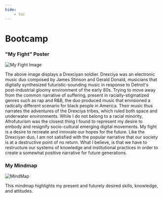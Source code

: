 ```yaml
---
hide:
    - toc
---
```


# Bootcamp

### **"My Fight" Poster**

![My Fight Image](mdef-template\docs\images\drexciya.png)

The above image displays a Drexciyan soldier. Drexciya was an electronic music duo composed by James Stinson and Gerald Donald, musicians that digitally synthesized futuristic-sounding music in response to Detroit's post-industrial gloomy environment of the early 80s. Trying to move away from the common narrative of suffering, present in racially-stigmatized genres such as rap and R&B, the duo produced music that envisioned a radically different scenario for black people in America. Their music thus narrates the adventures of the Drexciya tribes, which ruled both space and underwater environments. While I do not belong to a racial minority, Afrofuturism was the closest thing I found to represent my desire to embody and resignify socio-cultural emerging digital movements. My fight is a desire to recreate and innovate our hopes for the future. Like the Drexciyan duo, I am not satisfied with the popular narrative that our society is at a destructive point of no return. What I believe, is that we have to restructure our systems of knowledge and institutional practices in order to create a somewhat positive narrative for future generations.

### **My Mindmap**

![MindMap](C:\Users\maria\OneDrive\GITHUB-WEB\mdef-template\docs\images\MindMap.png)

This mindmap highlights my present and futurely desired skills, knowledge, and attitudes.
